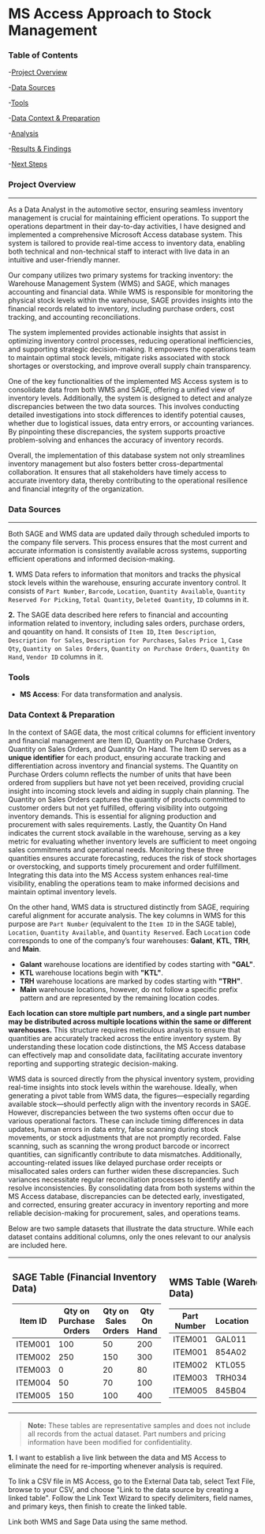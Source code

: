 # MS Access Approach to Stock Management

### Table of Contents

-[Project Overview](#project-overview)

-[Data Sources](#data-sources)

-[Tools](#tools)

-[Data Context & Preparation](#data-context--preparation)

-[Analysis](#analysis)

-[Results & Findings](#results--findings)

-[Next Steps](#next-steps)

### Project Overview
---

As a Data Analyst in the automotive sector, ensuring seamless inventory management is crucial for maintaining efficient operations. To support the operations department in their day-to-day activities, I have designed and implemented a comprehensive Microsoft Access database system. This system is tailored to provide real-time access to inventory data, enabling both technical and non-technical staff to interact with live data in an intuitive and user-friendly manner.

Our company utilizes two primary systems for tracking inventory: the Warehouse Management System (WMS) and SAGE, which manages accounting and financial data. While WMS is responsible for monitoring the physical stock levels within the warehouse, SAGE provides insights into the financial records related to inventory, including purchase orders, cost tracking, and accounting reconciliations.

The system implemented provides actionable insights that assist in optimizing inventory control processes, reducing operational inefficiencies, and supporting strategic decision-making. It empowers the operations team to maintain optimal stock levels, mitigate risks associated with stock shortages or overstocking, and improve overall supply chain transparency.

One of the key functionalities of the implemented MS Access system is to consolidate data from both WMS and SAGE, offering a unified view of inventory levels. Additionally, the system is designed to detect and analyze discrepancies between the two data sources. This involves conducting detailed investigations into stock differences to identify potential causes, whether due to logistical issues, data entry errors, or accounting variances. By pinpointing these discrepancies, the system supports proactive problem-solving and enhances the accuracy of inventory records.

Overall, the implementation of this database system not only streamlines inventory management but also fosters better cross-departmental collaboration. It ensures that all stakeholders have timely access to accurate inventory data, thereby contributing to the operational resilience and financial integrity of the organization.

### Data Sources
---

Both SAGE and WMS data are updated daily through scheduled imports to the company file servers. This process ensures that the most current and accurate information is consistently available across systems, supporting efficient operations and informed decision-making.

**1.** WMS Data refers to information that monitors and tracks the physical stock levels within the warehouse, ensuring accurate inventory control. It consists of `Part Number`, `Barcode`, `Location`, `Quantity Available`, `Quantity Reserved For Picking`, `Total Quantity`, `Deleted Quantity`, `ID` columns in it.

**2.** The SAGE data described here refers to financial and accounting information related to inventory, including sales orders, purchase orders, and qouantity on hand. It consists of `Item ID`, `Item Description`, `Description for Sales`, `Description for Purchases`, `Sales Price 1`, `Case Qty`, `Quantity on Sales Orders`, `Quantity on Purchase Orders`, `Quantity On Hand`, `Vendor ID` columns in it.

### Tools

- **MS Access**: For data transformation and analysis.

### Data Context & Preparation

In the context of SAGE data, the most critical columns for efficient inventory and financial management are Item ID, Quantity on Purchase Orders, Quantity on Sales Orders, and Quantity On Hand. The Item ID serves as a **unique identifier** for each product, ensuring accurate tracking and differentiation across inventory and financial systems. The Quantity on Purchase Orders column reflects the number of units that have been ordered from suppliers but have not yet been received, providing crucial insight into incoming stock levels and aiding in supply chain planning. The Quantity on Sales Orders captures the quantity of products committed to customer orders but not yet fulfilled, offering visibility into outgoing inventory demands. This is essential for aligning production and procurement with sales requirements. Lastly, the Quantity On Hand indicates the current stock available in the warehouse, serving as a key metric for evaluating whether inventory levels are sufficient to meet ongoing sales commitments and operational needs. Monitoring these three quantities ensures accurate forecasting, reduces the risk of stock shortages or overstocking, and supports timely procurement and order fulfillment. Integrating this data into the MS Access system enhances real-time visibility, enabling the operations team to make informed decisions and maintain optimal inventory levels.

On the other hand, WMS data is structured distinctly from SAGE, requiring careful alignment for accurate analysis. The key columns in WMS for this purpose are `Part Number` (equivalent to the `Item ID` in the SAGE table), `Location`, `Quantity Available`, and `Quantity Reserved`. Each `Location` code corresponds to one of the company’s four warehouses: **Galant**, **KTL**, **TRH**, and **Main**.

- **Galant** warehouse locations are identified by codes starting with **"GAL"**.  
- **KTL** warehouse locations begin with **"KTL"**.  
- **TRH** warehouse locations are marked by codes starting with **"TRH"**.  
- **Main** warehouse locations, however, do not follow a specific prefix pattern and are represented by the remaining location codes.

**Each location can store multiple part numbers, and a single part number may be distributed across multiple locations within the same or different warehouses.** This structure requires meticulous analysis to ensure that quantities are accurately tracked across the entire inventory system. By understanding these location code distinctions, the MS Access database can effectively map and consolidate data, facilitating accurate inventory reporting and supporting strategic decision-making.

WMS data is sourced directly from the physical inventory system, providing real-time insights into stock levels within the warehouse. Ideally, when generating a pivot table from WMS data, the figures—especially regarding available stock—should perfectly align with the inventory records in SAGE. However, discrepancies between the two systems often occur due to various operational factors. These can include timing differences in data updates, human errors in data entry, false scanning during stock movements, or stock adjustments that are not promptly recorded. False scanning, such as scanning the wrong product barcode or incorrect quantities, can significantly contribute to data mismatches. Additionally, accounting-related issues like delayed purchase order receipts or misallocated sales orders can further widen these discrepancies. Such variances necessitate regular reconciliation processes to identify and resolve inconsistencies. By consolidating data from both systems within the MS Access database, discrepancies can be detected early, investigated, and corrected, ensuring greater accuracy in inventory reporting and more reliable decision-making for procurement, sales, and operations teams.

Below are two sample datasets that illustrate the data structure. While each dataset contains additional columns, only the ones relevant to our analysis are included here.

<table>
  <tr>
    <td>

### **SAGE Table (Financial Inventory Data)**

| **Item ID** | **Qty on<br>Purchase Orders** | **Qty on<br>Sales Orders** | **Qty<br>On Hand** |
|-------------|------------------------------|----------------------------|---------------------|
| ITEM001     | 100                          | 50                         | 200                 |
| ITEM002     | 250                          | 150                        | 300                 |
| ITEM003     | 0                            | 20                         | 80                  |
| ITEM004     | 50                           | 70                         | 100                 |
| ITEM005     | 150                          | 100                        | 400                 |

</td>
    <td>

### **WMS Table (Warehouse Management Data)**

| **Part<br>Number** | **Location** | **Qty<br>Available** | **Qty<br>Reserved** |
|--------------------|-------------|----------------------|----------------------|
| ITEM001            | GAL011      | 120                  | 30                   |
| ITEM001            | 854A02      | 80                   | 20                   |
| ITEM002            | KTL055      | 200                  | 50                   |
| ITEM003            | TRH034      | 60                   | 15                   |
| ITEM005            | 845B04      | 400                  | 80                   |

</td>
  </tr>
</table>

> **Note:** These tables are representative samples and does not include all records from the actual dataset. Part numbers and pricing information have been modified for confidentiality.

**1.** I want to establish a live link between the data and MS Access to eliminate the need for re-importing whenever analysis is required.

To link a CSV file in MS Access, go to the External Data tab, select Text File, browse to your CSV, and choose "Link to the data source by creating a linked table". Follow the Link Text Wizard to specify delimiters, field names, and primary keys, then finish to create the linked table.

Link both WMS and Sage Data using the same method.


